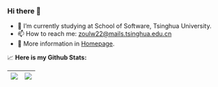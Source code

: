 ### Hi there 👋

<!--
**Photooon/Photooon** is a ✨ _special_ ✨ repository because its `README.md` (this file) appears on your GitHub profile.

Here are some ideas to get you started:

- 🔭 I’m currently working on ...
- 🌱 I’m currently learning ...
- 👯 I’m looking to collaborate on ...
- 🤔 I’m looking for help with ...
- 💬 Ask me about ...
- 📫 How to reach me: ...
- 😄 Pronouns: ...
- ⚡ Fun fact: ...
-->

- 🏫 I’m currently studying at School of Software, Tsinghua University.
- 📫 How to reach me: zoulw22@mails.tsinghua.edu.cn
- 📃 More information in [Homepage](https://photooon.github.io/).

📈 **Here is my Github Stats:**

| <img align="center" src="https://github-readme-stats-sigma-five.vercel.app/api?username=Photooon&count_private=true&hide_border=true&show_icons=true" align="center"/> | <img align="center" src="https://github-readme-stats-sigma-five.vercel.app/api/top-langs/?username=Photooon&layout=compact&hide_border=true" align="center"/> |
| ------------- | ------------- |

 <!-- ![snake gif](https://github.com/Photooon/Photooon/blob/output/github-contribution-grid-snake.gif) -->
